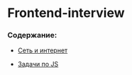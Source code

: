 # Frontend-interview

### Содержание:
- [Сеть и интернет](./network-internet/network-internet.md)

- [Задачи по JS](tasks-js/tasks.md)
